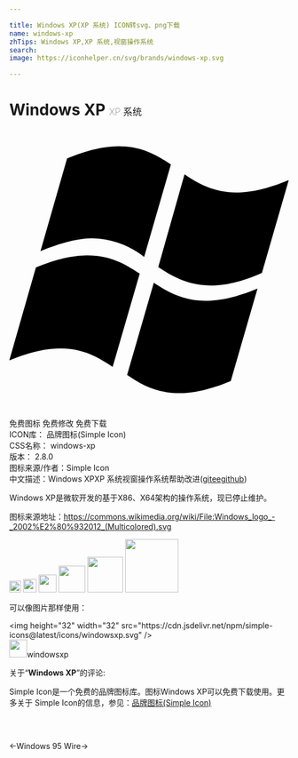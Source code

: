 ```yaml
---

title: Windows XP(XP 系统) ICON转svg、png下载
name: windows-xp
zhTips: Windows XP,XP 系统,视窗操作系统
search: 
image: https://iconhelper.cn/svg/brands/windows-xp.svg

---
```


# Windows XP  <small style="font-size: 60%;font-weight: 100">XP 系统</small>

<div id="svg" class="svg-wrap">
<svg role="img" viewBox="0 0 24 24" xmlns="http://www.w3.org/2000/svg"><title>Windows XP icon</title><path d="M9.302 1.415c-1.184.02-2.592.32-4.341 1.044l-2.283 7.949c1.846-.761 3.311-1.114 4.537-1.1a7.596 7.596 0 014.37 1.593l2.296-7.92c-1.26-.855-2.607-1.599-4.58-1.566zm5.75 2.411l-2.256 7.949c2.016 1.367 4.44 2.494 8.907.493L24 4.333h-.042c-4.651 1.931-6.906.846-8.907-.507zM6.617 10.77c-1.184.018-2.591.315-4.335 1.034L0 19.779c4.65-1.93 6.863-.803 8.878.55l2.326-7.99c-1.26-.855-2.613-1.6-4.586-1.57zm5.784 2.344l.011.008.003-.008zm.011.008l-2.294 7.898c2.015 1.367 4.256 2.453 8.906.522l2.297-7.92c-4.641 1.927-6.882.85-8.909-.5Z"/></svg>
</div>
<detail full-name='windows-xp'></detail>

<div class="detail-page">
<p>
<span><span class="badge-success badge">免费图标</span> <span class="badge-success badge">免费修改</span>  <span class="badge-success badge">免费下载</span> </span>
<br/>
<span>
ICON库：
<span class="badge-secondary badge">品牌图标(Simple Icon)</span> 
</span>
<br/>
<span>
CSS名称：
<span class="badge-secondary badge">windows-xp</span> 
</span>

<br/>
<span>
版本：
<span class="badge-secondary badge">2.8.0</span> 
</span>
<br/>
<span>图标来源/作者：<span class="badge-light badge">Simple Icon</span></span> 
<br/>
<span class="zh-detail">中文描述：<span class="badge-primary badge">Windows XP</span><span class="badge-primary badge">XP 系统</span><span class="badge-primary badge">视窗操作系统</span><span class="help-link"><span>帮助改进</span>(<a href="https://gitee.com/liuwave/icon-helper/edit/master/json/brands/windows-xp.json" target="_blank" rel="noopener noreferrer">gitee</a><a href="https://github.com/liuwave/icon-helper/edit/master/json/brands/windows-xp.json" target="_blank" rel="noopener noreferrer">github</a></span>)</span><br/>
</p>
</div><div class="description description alert alert-light"><p>Windows XP是微软开发的基于X86、X64架构的操作系统，现已停止维护。</p><p>图标来源地址：<a href="https://commons.wikimedia.org/wiki/File:Windows_logo_-_2002%E2%80%932012_(Multicolored).svg" target="_blank" rel="noopener noreferrer">https://commons.wikimedia.org/wiki/File:Windows_logo_-_2002%E2%80%932012_(Multicolored).svg</a></p></div>
<div class="alert alert-dark">
<img height="21" width="21" src="https://cdn.jsdelivr.net/npm/simple-icons@latest/icons/windowsxp.svg" />
<img height="24" width="24" src="https://cdn.jsdelivr.net/npm/simple-icons@latest/icons/windowsxp.svg" />
<img height="32" width="32" src="https://cdn.jsdelivr.net/npm/simple-icons@latest/icons/windowsxp.svg" />
<img height="48" width="48" src="https://cdn.jsdelivr.net/npm/simple-icons@latest/icons/windowsxp.svg" />
<img height="64" width="64" src="https://cdn.jsdelivr.net/npm/simple-icons@latest/icons/windowsxp.svg" />
<img height="96" width="96" src="https://cdn.jsdelivr.net/npm/simple-icons@latest/icons/windowsxp.svg" />

</div>
<div>
  <p>可以像图片那样使用：    
  </p>
  <div class="alert alert-primary" style="font-size: 14px">
    &lt;img height="32" width="32" src="https://cdn.jsdelivr.net/npm/simple-icons@latest/icons/windowsxp.svg" /&gt;
    <copy-btn content='<img height="32" width="32" src="https://cdn.jsdelivr.net/npm/simple-icons@latest/icons/windowsxp.svg" />'></copy-btn>
  </div>
  <div class="alert alert-secondary">
    <img height="32" width="32" src="https://cdn.jsdelivr.net/npm/simple-icons@latest/icons/windowsxp.svg" />windowsxp
    <copy-btn content="windowsxp" btn-title="复制图标名称"></copy-btn>
  </div>
</div>
<div class="icon-detail__container">
<p>关于“<b>Windows XP</b>”的评论:</p>
</div>
<Vssue title="关于“Windows XP”的评论" />
<div><p>Simple Icon是一个免费的品牌图标库。图标Windows XP可以免费下载使用。更多关于  Simple Icon的信息，参见：<a target="_blank" href="https://iconhelper.cn/brands.html">品牌图标(Simple Icon)</a>
</p></div>


<div style="padding:2rem 0 " class="page-nav"><p class="inner"><span class="prev">←<router-link to="/icon/windows-95.html">Windows 95</router-link></span> <span class="next"><router-link to="/icon/wire.html">Wire</router-link>→</span></p></div>
